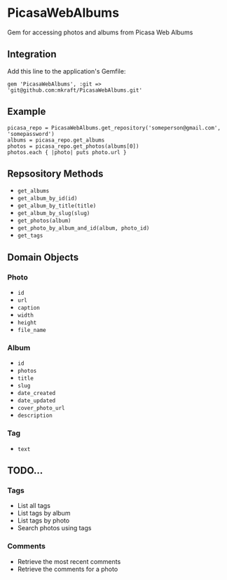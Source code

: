 PicasaWebAlbums
===============

Gem for accessing photos and albums from Picasa Web Albums

Integration
-----------

Add this line to the application's Gemfile:

	gem 'PicasaWebAlbums', :git => 'git@github.com:mkraft/PicasaWebAlbums.git'

Example
-------

	picasa_repo = PicasaWebAlbums.get_repository('someperson@gmail.com', 'somepassword')
	albums = picasa_repo.get_albums
	photos = picasa_repo.get_photos(albums[0])
	photos.each { |photo| puts photo.url }

Repsository Methods
-------------------

- `get_albums`
- `get_album_by_id(id)`
- `get_album_by_title(title)`
- `get_album_by_slug(slug)`
- `get_photos(album)`
- `get_photo_by_album_and_id(album, photo_id)`
- `get_tags`

Domain Objects
--------------

### Photo

- `id`
- `url`
- `caption`
- `width`
- `height`
- `file_name`

### Album

- `id`
- `photos`
- `title`
- `slug`
- `date_created`
- `date_updated`
- `cover_photo_url`
- `description`

### Tag

- `text`

TODO...
-------

### Tags

- List all tags
- List tags by album
- List tags by photo
- Search photos using tags

### Comments

- Retrieve the most recent comments
- Retrieve the comments for a photo